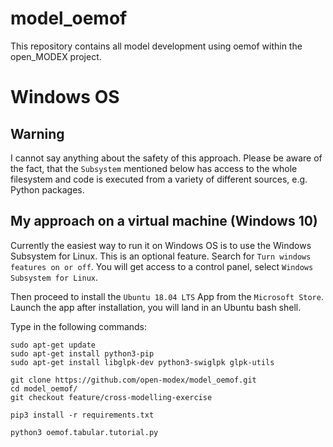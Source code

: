 # model_oemof

This repository contains all model development using oemof within the open_MODEX project.

# Windows OS

## Warning

I cannot say anything about the safety of this approach. Please be aware of the fact, that the `Subsystem` mentioned below has access to the whole filesystem and code is executed from a variety of different sources, e.g. Python packages.

## My approach on a virtual machine (Windows 10)

Currently the easiest way to run it on Windows OS is to use the Windows Subsystem for Linux. This is an optional feature. Search for `Turn windows features on or off`. You will get access to a control panel, select `Windows Subsystem for Linux`.

Then proceed to install the `Ubuntu 18.04 LTS` App from the `Microsoft Store`. Launch the app after installation, you will land in an Ubuntu bash shell.

Type in the following commands:

```
sudo apt-get update
sudo apt-get install python3-pip
sudo apt-get install libglpk-dev python3-swiglpk glpk-utils

git clone https://github.com/open-modex/model_oemof.git
cd model_oemof/
git checkout feature/cross-modelling-exercise

pip3 install -r requirements.txt

python3 oemof.tabular.tutorial.py
```
